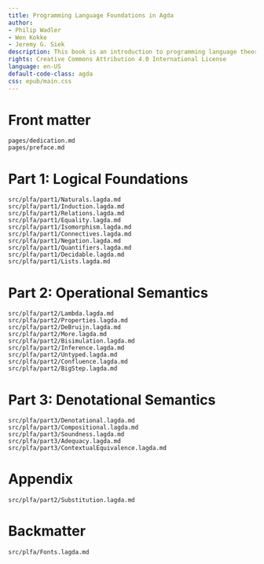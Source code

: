 ```yaml
---
title: Programming Language Foundations in Agda
author:
- Philip Wadler
- Wen Kokke
- Jeremy G. Siek
description: This book is an introduction to programming language theory using the proof assistant Agda.
rights: Creative Commons Attribution 4.0 International License
language: en-US
default-code-class: agda
css: epub/main.css
---
```


# Front matter

``` {.include shift-heading-level-by=1}
pages/dedication.md
pages/preface.md
```

# Part 1: Logical Foundations

``` {.include shift-heading-level-by=1}
src/plfa/part1/Naturals.lagda.md
src/plfa/part1/Induction.lagda.md
src/plfa/part1/Relations.lagda.md
src/plfa/part1/Equality.lagda.md
src/plfa/part1/Isomorphism.lagda.md
src/plfa/part1/Connectives.lagda.md
src/plfa/part1/Negation.lagda.md
src/plfa/part1/Quantifiers.lagda.md
src/plfa/part1/Decidable.lagda.md
src/plfa/part1/Lists.lagda.md
```

# Part 2: Operational Semantics

``` {.include shift-heading-level-by=1}
src/plfa/part2/Lambda.lagda.md
src/plfa/part2/Properties.lagda.md
src/plfa/part2/DeBruijn.lagda.md
src/plfa/part2/More.lagda.md
src/plfa/part2/Bisimulation.lagda.md
src/plfa/part2/Inference.lagda.md
src/plfa/part2/Untyped.lagda.md
src/plfa/part2/Confluence.lagda.md
src/plfa/part2/BigStep.lagda.md
```

# Part 3: Denotational Semantics

``` {.include shift-heading-level-by=1}
src/plfa/part3/Denotational.lagda.md
src/plfa/part3/Compositional.lagda.md
src/plfa/part3/Soundness.lagda.md
src/plfa/part3/Adequacy.lagda.md
src/plfa/part3/ContextualEquivalence.lagda.md
```

# Appendix

``` {.include shift-heading-level-by=1}
src/plfa/part2/Substitution.lagda.md
```


# Backmatter

``` {.include shift-heading-level-by=1}
src/plfa/Fonts.lagda.md
```

<!-- TODO: include the rest of the stuff on https://plfa.github.io/ -->

